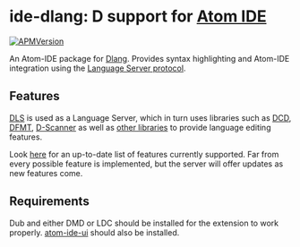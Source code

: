 # ide-dlang: D support for [Atom IDE](https://ide.atom.io)

[![APMVersion](https://img.shields.io/apm/v/ide-dlang.svg?style=flat-square)](https://atom.io/packages/ide-dlang)

An Atom-IDE package for [Dlang](https://dlang.org).
Provides syntax highlighting and Atom-IDE integration using the [Language Server protocol](https://microsoft.github.io/language-server-protocol).

## Features

[DLS](https://github.com/LaurentTreguier/dls) is used as a Language Server, which in turn uses libraries such as [DCD](http://dcd.dub.pm), [DFMT](http://dfmt.dub.pm), [D-Scanner](http://dscanner.dub.pm) as well as [other libraries](https://github.com/LaurentTreguier/dls/blob/master/README.md) to provide language editing features.

Look [here](https://github.com/LaurentTreguier/dls) for an up-to-date list of features currently supported.
Far from every possible feature is implemented, but the server will offer updates as new features come.

## Requirements

Dub and either DMD or LDC should be installed for the extension to work properly.
[atom-ide-ui](https://atom.io/packages/atom-ide-ui) should also be installed.
